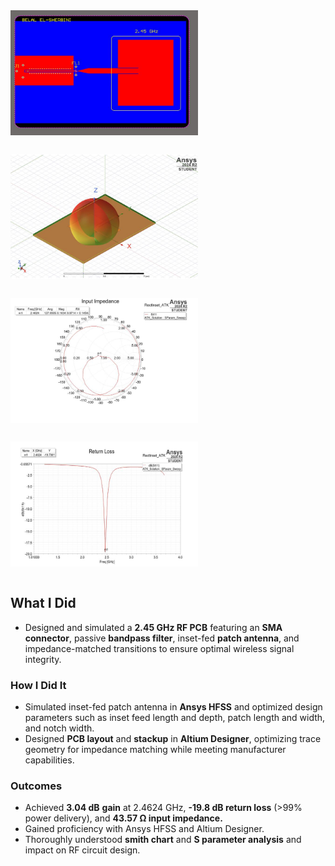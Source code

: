 <div style="display: flex; flex-wrap: wrap; gap: 30px;">
  <img src="/projects/rfpcb/rfpcb2.jpeg" width="300" height="200">
  <img src="/projects/rfpcb/rfpcb5.jpeg" width="300" height="200">
  <img src="/projects/rfpcb/rfpcb3.jpeg" width="300" height="200">
  <img src="/projects/rfpcb/rfpcb4.jpeg" width="300" height="200">
</div>

<br>

## What I Did
- Designed and simulated a **2.45 GHz RF PCB** featuring an **SMA connector**, passive **bandpass filter**, inset-fed **patch antenna**, and impedance-matched transitions to ensure optimal wireless signal integrity.

### How I Did It
- Simulated inset-fed patch antenna in **Ansys HFSS** and optimized design parameters such as inset feed length and depth, patch length and width, and notch width.
- Designed **PCB layout** and **stackup** in **Altium Designer**, optimizing trace geometry for impedance matching while meeting manufacturer capabilities.

### Outcomes
- Achieved **3.04 dB** **gain** at 2.4624 GHz, **-19.8 dB return loss** (>99% power delivery), and **43.57 Ω input impedance.**
- Gained proficiency with Ansys HFSS and Altium Designer.
- Thoroughly understood **smith chart** and **S parameter analysis** and impact on RF circuit design.
